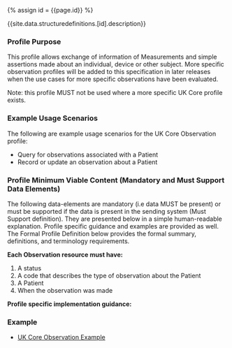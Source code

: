 
{% assign id = {{page.id}} %}

{{site.data.structuredefinitions.[id].description}}

<!-- end TOC -->
### Profile Purpose ###

This profile allows exchange of information of Measurements and simple assertions made about an individual, device or other subject. More specific observation profiles will be added to this specification in later releases when the use cases for more specific observations have been evaluated.

Note: this profile MUST not be used where a more specific UK Core profile exists.


### Example Usage Scenarios ###

The following are example usage scenarios for the UK Core Observation profile:

- Query for observations associated with a Patient
- Record or update an observation about a Patient

### Profile Minimum Viable Content (Mandatory and Must Support Data Elements) ###

The following data-elements are mandatory (i.e data MUST be present) or must be supported if the data is present in the sending system (Must Support definition). They are presented below in a simple human-readable explanation. Profile specific guidance and examples are provided as well. The Formal Profile Definition below provides the formal summary, definitions, and terminology requirements.

**Each Observation resource must have:**

1. A status
2. A code that describes the type of observation about the Patient
3. A Patient
4. When the observation was made

**Profile specific implementation guidance:**



### Example ###

- [UK Core Observation Example](UKCore-Observation-Example.html)